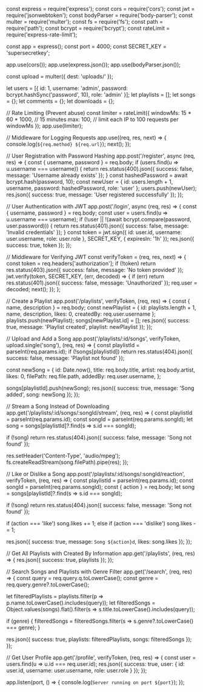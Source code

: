 const express = require('express');
const cors = require('cors');
const jwt = require('jsonwebtoken');
const bodyParser = require('body-parser');
const multer = require('multer');
const fs = require('fs');
const path = require('path');
const bcrypt = require('bcrypt');
const rateLimit = require('express-rate-limit');

const app = express();
const port = 4000;
const SECRET_KEY = 'supersecretkey';

app.use(cors());
app.use(express.json());
app.use(bodyParser.json());

const upload = multer({ dest: 'uploads/' });

let users = [{ id: 1, username: 'admin', password: bcrypt.hashSync('password', 10), role: 'admin' }];
let playlists = [];
let songs = {};
let comments = {};
let downloads = {};

// Rate Limiting (Prevent abuse)
const limiter = rateLimit({
  windowMs: 15 * 60 * 1000, // 15 minutes
  max: 100, // limit each IP to 100 requests per windowMs
});
app.use(limiter);

// Middleware for Logging Requests
app.use((req, res, next) => {
  console.log(`${req.method} ${req.url}`);
  next();
});

// User Registration with Password Hashing
app.post('/register', async (req, res) => {
  const { username, password } = req.body;
  if (users.find(u => u.username === username)) {
    return res.status(400).json({ success: false, message: 'Username already exists' });
  }
  const hashedPassword = await bcrypt.hash(password, 10);
  const newUser = { id: users.length + 1, username, password: hashedPassword, role: 'user' };
  users.push(newUser);
  res.json({ success: true, message: 'User registered successfully' });
});

// User Authentication with JWT
app.post('/login', async (req, res) => {
  const { username, password } = req.body;
  const user = users.find(u => u.username === username);
  if (!user || !(await bcrypt.compare(password, user.password))) {
    return res.status(401).json({ success: false, message: 'Invalid credentials' });
  }
  const token = jwt.sign({ id: user.id, username: user.username, role: user.role }, SECRET_KEY, { expiresIn: '1h' });
  res.json({ success: true, token });
});

// Middleware for Verifying JWT
const verifyToken = (req, res, next) => {
  const token = req.headers['authorization'];
  if (!token) return res.status(403).json({ success: false, message: 'No token provided' });
  jwt.verify(token, SECRET_KEY, (err, decoded) => {
    if (err) return res.status(401).json({ success: false, message: 'Unauthorized' });
    req.user = decoded;
    next();
  });
};

// Create a Playlist
app.post('/playlists', verifyToken, (req, res) => {
  const { name, description } = req.body;
  const newPlaylist = { id: playlists.length + 1, name, description, likes: 0, createdBy: req.user.username };
  playlists.push(newPlaylist);
  songs[newPlaylist.id] = [];
  res.json({ success: true, message: 'Playlist created', playlist: newPlaylist });
});

// Upload and Add a Song
app.post('/playlists/:id/songs', verifyToken, upload.single('song'), (req, res) => {
  const playlistId = parseInt(req.params.id);
  if (!songs[playlistId]) return res.status(404).json({ success: false, message: 'Playlist not found' });

  const newSong = {
    id: Date.now(),
    title: req.body.title,
    artist: req.body.artist,
    likes: 0,
    filePath: req.file.path,
    addedBy: req.user.username,
  };

  songs[playlistId].push(newSong);
  res.json({ success: true, message: 'Song added', song: newSong });
});

// Stream a Song Instead of Downloading
app.get('/playlists/:id/songs/:songId/stream', (req, res) => {
  const playlistId = parseInt(req.params.id);
  const songId = parseInt(req.params.songId);
  let song = songs[playlistId]?.find(s => s.id === songId);

  if (!song) return res.status(404).json({ success: false, message: 'Song not found' });

  res.setHeader('Content-Type', 'audio/mpeg');
  fs.createReadStream(song.filePath).pipe(res);
});

// Like or Dislike a Song
app.post('/playlists/:id/songs/:songId/reaction', verifyToken, (req, res) => {
  const playlistId = parseInt(req.params.id);
  const songId = parseInt(req.params.songId);
  const { action } = req.body;
  let song = songs[playlistId]?.find(s => s.id === songId);

  if (!song) return res.status(404).json({ success: false, message: 'Song not found' });

  if (action === 'like') song.likes += 1;
  else if (action === 'dislike') song.likes -= 1;

  res.json({ success: true, message: `Song ${action}d`, likes: song.likes });
});

// Get All Playlists with Created By Information
app.get('/playlists', (req, res) => {
  res.json({ success: true, playlists });
});

// Search Songs and Playlists with Genre Filter
app.get('/search', (req, res) => {
  const query = req.query.q.toLowerCase();
  const genre = req.query.genre?.toLowerCase();

  let filteredPlaylists = playlists.filter(p => p.name.toLowerCase().includes(query));
  let filteredSongs = Object.values(songs).flat().filter(s => s.title.toLowerCase().includes(query));

  if (genre) {
    filteredSongs = filteredSongs.filter(s => s.genre?.toLowerCase() === genre);
  }

  res.json({ success: true, playlists: filteredPlaylists, songs: filteredSongs });
});

// Get User Profile
app.get('/profile', verifyToken, (req, res) => {
  const user = users.find(u => u.id === req.user.id);
  res.json({ success: true, user: { id: user.id, username: user.username, role: user.role } });
});

app.listen(port, () => {
  console.log(`Server running on port ${port}`);
});

